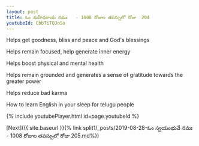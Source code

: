 ```yaml
---
layout: post
title: ఓం మహీధరాయ నమః   - 1008 రోజుల తపస్సులో రోజు  204
youtubeId: CbbTiTQJnSo
---
```

 
 
Helps get goodness, bliss and peace and God's blessings
 
Helps remain focused, help generate inner energy 
 
Helps boost physical and mental health 
 
Helps remain grounded and generates a sense of gratitude towards the greater power 
 
Helps reduce bad karma
 
How to learn English in your sleep for telugu people
 
 
 
 


{% include youtubePlayer.html id=page.youtubeId %}
 
[Next]({{ site.baseurl }}{% link split1/_posts/2019-08-28-ఓం స్వయంభువే నమః  - 1008 రోజుల తపస్సులో రోజు  205.md%})
 
